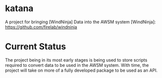 # katana
A project for bringing [WindNinja] Data into the AWSM system
[WindNinja]: https://github.com/firelab/windninja
# Current Status
The project being in its most early stages is being used to store scripts required to convert
data to be used in the AWSM system. With time, the project will take on more of a
fully developed package to be used as an API.
